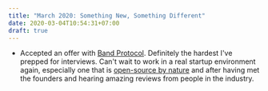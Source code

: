 ```yaml
---
title: "March 2020: Something New, Something Different"
date: 2020-03-04T10:54:31+07:00
draft: true
---
```


- Accepted an offer with [Band Protocol](https://bandprotocol.com). Definitely the hardest I've prepped for interviews. Can't wait to work in a real startup environment again, especially one that is [open-source by nature](https://github.com/bandprotocol) and after having met the founders and hearing amazing reviews from people in the industry.
